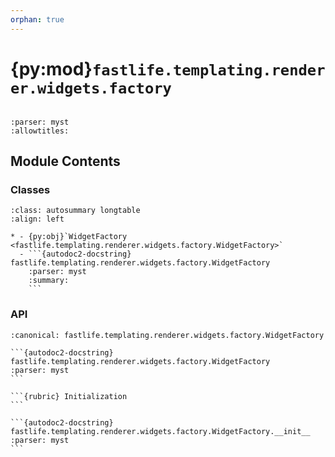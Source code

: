 ```yaml
---
orphan: true
---
```


# {py:mod}`fastlife.templating.renderer.widgets.factory`

```{py:module} fastlife.templating.renderer.widgets.factory
```

```{autodoc2-docstring} fastlife.templating.renderer.widgets.factory
:parser: myst
:allowtitles:
```

## Module Contents

### Classes

````{list-table}
:class: autosummary longtable
:align: left

* - {py:obj}`WidgetFactory <fastlife.templating.renderer.widgets.factory.WidgetFactory>`
  - ```{autodoc2-docstring} fastlife.templating.renderer.widgets.factory.WidgetFactory
    :parser: myst
    :summary:
    ```
````

### API

````{py:class} WidgetFactory(renderer: fastlife.templating.renderer.abstract.AbstractTemplateRenderer, token: str | None = None)
:canonical: fastlife.templating.renderer.widgets.factory.WidgetFactory

```{autodoc2-docstring} fastlife.templating.renderer.widgets.factory.WidgetFactory
:parser: myst
```

```{rubric} Initialization
```

```{autodoc2-docstring} fastlife.templating.renderer.widgets.factory.WidgetFactory.__init__
:parser: myst
```

````
